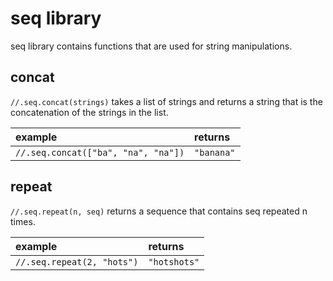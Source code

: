 # seq library

seq library contains functions that are used for string manipulations.

## concat

`//.seq.concat(strings)` takes a list of strings and returns a string that is
the concatenation of the strings in the list.

| example | returns |
|:-|:-|
| `//.seq.concat(["ba", "na", "na"])` | `"banana"` |

## repeat

`//.seq.repeat(n, seq)` returns a sequence that contains seq repeated n times.

| example | returns |
|:-|:-|
| `//.seq.repeat(2, "hots")` | `"hotshots"` |
